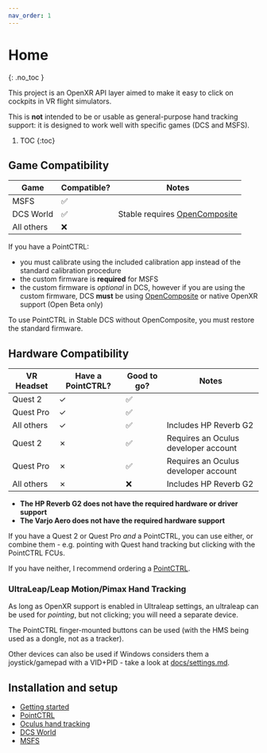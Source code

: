 ```yaml
---
nav_order: 1
---
```

# Home
{: .no_toc }

This project is an OpenXR API layer aimed to make it easy to click on cockpits in VR flight simulators.

This is **not** intended to be or usable as general-purpose hand tracking support: it is designed to work well with specific games (DCS and MSFS).

1. TOC
{:toc}

## Game Compatibility

| Game | Compatible? | Notes |
|------|-------------|-------|
| MSFS | ✅ |  |
| DCS World | ✅ | Stable requires [OpenComposite] |
| All others | ❌ | |

If you have a PointCTRL:
- you must calibrate using the included calibration app instead of the standard calibration procedure
- the custom firmware is **required** for MSFS
- the custom firmware is *optional* in DCS, however if you are using the custom firmware, DCS **must** be using [OpenComposite] or native OpenXR support (Open Beta only)

To use PointCTRL in Stable DCS without OpenComposite, you must restore the standard firmware.

## Hardware Compatibility

| VR Headset   | Have a PointCTRL? | Good to go? | Notes |
|--------------|-------------------|-------------|-------|
| Quest 2      | ✓                  | ✅ | |
| Quest Pro    | ✓                  | ✅ | |
| All others   | ✓                  | ✅ | Includes HP Reverb G2 |
| Quest 2      | ✗                 | ✅ | Requires an Oculus developer account |
| Quest Pro    | ✗                 | ✅ | Requires an Oculus developer account |
| All others   | ✗                 | ❌ | Includes HP Reverb G2 |

- **The HP Reverb G2 does not have the required hardware or driver support**
- **The Varjo Aero does not have the required hardware support**

If you have a Quest 2 or Quest Pro *and* a PointCTRL, you can use either, or combine them - e.g. pointing with Quest hand tracking but clicking with the PointCTRL FCUs.

If you have neither, I recommend ordering a [PointCTRL].

### UltraLeap/Leap Motion/Pimax Hand Tracking

As long as OpenXR support is enabled in Ultraleap settings, an ultraleap can be used for *pointing*, but not clicking; you will need a separate device.

The PointCTRL finger-mounted buttons can be used (with the HMS being used as a dongle, not as a tracker).

Other devices can also be used if Windows considers them a joystick/gamepad with a VID+PID - take a look at [docs/settings.md](settings.md).

## Installation and setup

- [Getting started](getting-started.md)
- [PointCTRL](hardware/pointctrl/README.md)
- [Oculus hand tracking](hardware/oculus-hand-tracking/README.md)
- [DCS World](games/dcs-world/README.md)
- [MSFS](games/msfs/README.md)


[OpenComposite]: https://gitlab.com/znixian/OpenOVR/-/tree/openxr#downloading-and-installation
[`XR_FB_hand_tracking_aim`]: https://registry.khronos.org/OpenXR/specs/1.0/html/xrspec.html#XR_FB_hand_tracking_aim
[`XR_EXT_hand_tracking`]: https://registry.khronos.org/OpenXR/specs/1.0/html/xrspec.html#XR_EXT_hand_tracking
[PointCTRL]: https://pointctrl.com/
